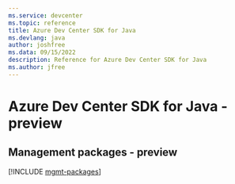 ```yaml
---
ms.service: devcenter
ms.topic: reference
title: Azure Dev Center SDK for Java
ms.devlang: java
author: joshfree
ms.data: 09/15/2022
description: Reference for Azure Dev Center SDK for Java
ms.author: jfree
---
```

# Azure Dev Center SDK for Java - preview

## Management packages - preview
[!INCLUDE [mgmt-packages](dev-center-mgmt-index.md)]
